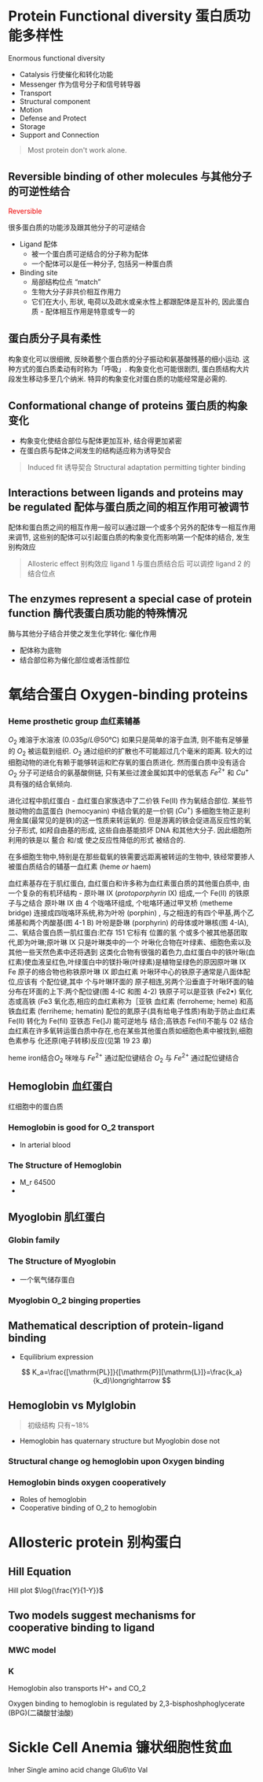 # Protein Functional diversity 蛋白质功能多样性

Enormous functional diversity
+ Catalysis 行使催化和转化功能
+ Messenger 作为信号分子和信号转导器
+ Transport 
+ Structural component
+ Motion
+ Defense and Protect
+ Storage
+ Support and Connection

> Most protein don't work alone.

## Reversible binding of other molecules 与其他分子的可逆性结合

<font color = "ee0000">Reversible</font>

很多蛋白质的功能涉及跟其他分子的可逆结合

+ Ligand 配体
    + 被一个蛋白质可逆结合的分子称为配体
    + 一个配体可以是任一种分子, 包括另一种蛋白质
+ Binding site
	+ 局部结构位点  “match”
	+ 生物大分子非共价相互作用力
	+ 它们在大小, 形状, 电荷以及疏水或亲水性上都跟配体是互补的, 因此蛋白质 - 配体相互作用是特意或专一的

## 蛋白质分子具有柔性

构象变化可以很细微, 反映着整个蛋白质的分子振动和氨基酸残基的细小运动. 这种方式的蛋白质柔动有时称为「呼吸」. 构象变化也可能很剧烈, 蛋白质结构大片段发生移动多至几个纳米. 特异的构象变化对蛋白质的功能经常是必需的.

## Conformational change of proteins 蛋白质的构象变化

+   构象变化使结合部位与配体更加互补, 结合得更加紧密
+   在蛋白质与配体之间发生的结构适应称为诱导契合

> Induced fit 诱导契合
> Structural adaptation permitting tighter binding
## Interactions between ligands and proteins may be regulated 配体与蛋白质之间的相互作用可被调节

配体和蛋白质之间的相互作用一般可以通过跟一个或多个另外的配体专一相互作用来调节, 这些别的配体可以引起蛋白质的构象变化而影响第一个配体的结合, 发生别构效应

> Allosteric effect 别构效应
> ligand 1 与蛋白质结合后 可以调控 ligand 2 的结合位点

## The enzymes represent a special case of protein function 酶代表蛋白质功能的特殊情况

酶与其他分子结合并使之发生化学转化: 催化作用

+ 配体称为底物
+ 结合部位称为催化部位或者活性部位

# 氧结合蛋白 Oxygen-binding proteins

### Heme prosthetic group 血红素辅基

$O_2$ 难溶于水溶液 ($0.035 g/L @ 50℃$) 如果只是简单的溶于血清, 则不能有足够量的 $O_2$ 被运载到组织. $O_2$ 通过组织的扩散也不可能超过几个毫米的距离. 较大的过细胞动物的进化有赖于能够转运和贮存氧的蛋白质进化. 然而蛋白质中没有适合 $O_2$ 分子可逆结合的氨基酸侧链, 只有某些过渡金属如其中的低氧态 $Fe^{2+}$ 和 $Cu^+$ 具有强的结合氧倾向. 

进化过程中肌红蛋白 - 血红蛋白家族选中了二价铁 Fe(II) 作为氧结合部位. 某些节肢动物的血蓝蛋白 (hemocyanin) 中结合氧的是一价铜 ($Cu^+$) 多细胞生物正是利用金属(最常见的是铁)的这一性质来转运氧的. 但是游离的铁会促进高反应性的氧分子形式, 如羟自由基的形成, 这些自由基能损坏 DNA 和其他大分子. 因此细胞所利用的铁是以 鳌合 和/或 使之反应性降低的形式 被结合的. 

在多细胞生物中,特别是在那些载氧的铁需要远距离被转运的生物中, 铁经常要掺人被蛋白质结合的辅基一血红素 (heme $or$ haem) 

血红素基存在于肌红蛋白, 血红蛋白和许多称为血红素蛋白质的其他蛋白质中, 由一个复杂的有机环结构 - 原卟啉 $\mathrm{IX}$ ($protoporphyrin ~\mathrm{IX}$) 组成,一个 Fe($\mathrm{II}$) 的铁原子与之结合 原卟啉 $\mathrm{IX}$ 由 4 个咙咯环组成, 个吡咯环通过甲叉桥 (metheme bridge) 连接成四咙咯环系统,称为叶吩 (porphin) , 与之相连的有四个甲基,两个乙烯基和两个丙酸基(图 4-1 B) 叶吩是卧琳 (porphyrin) 的母体或叶琳核(图 4-IA),二、氧结合蛋白质一肌红蛋白:贮存 151 它标有 位置的氢 个或多个被其他基团取代,即为叶琳;原叶琳 IX 只是叶琳类中的一个 叶啾化合物在叶绿素、细胞色索以及其他一些天然色素中还将遇到 这类化合物有很强的着色力,血红蛋白中的铁叶啾(血红素)使血液呈红色,叶绿蛋白中的镁扑啾(叶绿素)是植物呈绿色的原因原叶琳 IX Fe 原子的络合物也称铁原叶琳 IX 即血红素 叶啾环中心的铁原子通常是八面体配位,应该有 个配位键,其中 个与叶琳环面的 原子相连,另两个沿垂直于叶啾环面的轴分布在环面的上下:两个配位键(图 4-IC 和图 4-2) 铁原子可以是亚铁 (Fe2•) 氧化态或高铁 (Fe3 氧化态,相应的血红素称为［亚铁 血红素 (ferroheme; heme) 和高铁血红素 (ferriheme; hematin) 配位的氮原子(具有给电子性质)有助于防止血红素 Fe(II) 转化为 Fe(fil) 亚铁态 Fe(]J) 能可逆地与 结合;高铁态 Fe(fil)不能与 02 结合 血红素在许多氧转运蛋白质中存在,也在某些其他蛋白质如细胞色素中被找到,细胞色素参与 化还原(电子转移)反应(见第 19 23 章)

heme iron结合$O_2$ 
咪唑与 $Fe^{2+}$ 通过配位键结合
$O_2$ 与 $Fe^{2+}$ 通过配位键结合

## Hemoglobin 血红蛋白

红细胞中的蛋白质

### Hemoglobin is good for O_2 transport
+ In arterial blood

### The Structure of Hemoglobin

+ M_r 64500
+ 
## Myoglobin 肌红蛋白
### Globin family

### The Structure of Myoglobin
+ 一个氧气储存蛋白 

### Myoglobin O_2 binging properties

## Mathematical description of protein-ligand binding

+ Equilibrium expression


$$
K_a=\frac{[\mathrm{PL}]}{[\mathrm{P}][\mathrm{L}]}=\frac{k_a}{k_d}\longrightarrow $$

## Hemoglobin vs Mylglobin
> 初级结构 只有~18%

+ Hemoglobin has quaternary structure but Myoglobin dose not

### Structural change og hemoglobin upon Oxygen binding 

### Hemoglobin binds oxygen cooperatively
+ Roles of hemoglobin
+ Cooperative binding of O_2 to hemoglobin

# Allosteric protein 别构蛋白
## Hill Equation
Hill plot
$\log{\frac{Y}{1-Y}}$

## Two models suggest mechanisms for cooperative binding to ligand
### MWC model

### K

Hemoglobin also transports H^+ and CO_2

Oxygen binding to hemoglobin is regulated by 2,3-bisphoshphoglycerate (BPG)(二磷酸甘油酸)
# Sickle Cell Anemia 镰状细胞性贫血
Inher
Single amino acid change 
Glu6\to Val